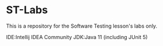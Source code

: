 # ST-Labs
This is a repository for the Software Testing lesson's labs only.

IDE:Intellij IDEA Community
JDK:Java 11 (including JUnit 5)
